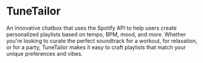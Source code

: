 # TuneTailor
An innovative chatbox that uses the Spotify API to help users create personalized playlists based on tempo, BPM, mood, and more. Whether you're looking to curate the perfect soundtrack for a workout, for relaxation, or for a party, TuneTailor makes it easy to craft playlists that match your unique preferences and vibes.
